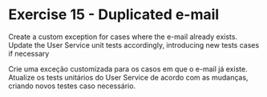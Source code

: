 # Exercise 15 - Duplicated e-mail

Create a custom exception for cases where the e-mail already exists.
Update the User Service unit tests accordingly, introducing new tests cases if necessary

Crie uma exceção customizada para os casos em que o e-mail já existe.
Atualize os tests unitários do User Service de acordo com as mudanças, criando novos testes
caso necessário.
